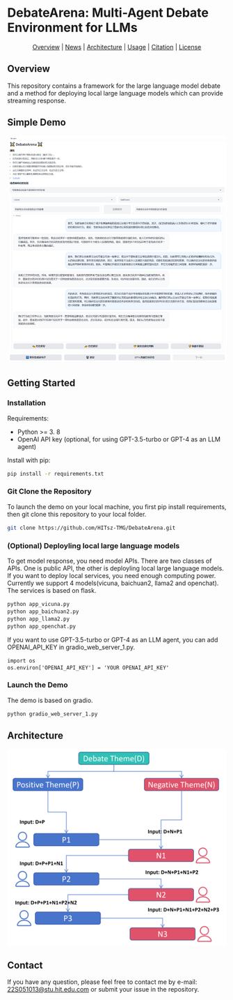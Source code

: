 # DebateArena: Multi-Agent Debate Environment for LLMs

<div align="center">

 [Overview](https://github.com/HITsz-TMG/DebateArena#overview) | [News](https://github.com/HITsz-TMG/DebateArena#fire-news) | [Architecture](https://github.com/HITsz-TMG/DebateArena#rocket-architecture) | [Usage](https://github.com/HITsz-TMG/DebateArena#rotating_light-usage) | [Citation](https://github.com/HITsz-TMG/DebateArena#citation) | [License](https://github.com/HITsz-TMG/DebateArena#license)

</div>


## Overview

This repository contains a framework for the large language model debate and a method for deploying local large language models which can provide streaming response.


## Simple Demo
![DebateArena Demo](imgs/DebateExample.png)

## Getting Started


### Installation
Requirements:

- Python >= 3. 8
- OpenAI API key (optional, for using GPT-3.5-turbo or GPT-4 as an LLM agent)

Install with pip:
```bash
pip install -r requirements.txt
```



### Git Clone the Repository
To launch the demo on your local machine, you first pip install requirements, then git clone this repository to your local folder.
```bash
git clone https://github.com/HITsz-TMG/DebateArena.git
```
### (Optional) Deployling local large language models
To get model response, you need model APIs. There are two classes of APIs. One is public API, the other is deployling local large language models. If you want to deploy local services, you need enough computing power. Currently we support 4 models(vicuna, baichuan2, llama2 and openchat). The services is based on flask.
```bash
python app_vicuna.py
python app_baichuan2.py
python app_llama2.py
python app_openchat.py
```
If you want to use GPT-3.5-turbo or GPT-4 as an LLM agent, you can add OPENAI_API_KEY in gradio_web_server_1.py.
```
import os
os.environ['OPENAI_API_KEY'] = 'YOUR OPENAI_API_KEY'
```
### Launch the Demo
The demo is based on gradio.
```bash
python gradio_web_server_1.py
```

## Architecture
![Architecture](imgs/Architecture.png)

## Contact
If you have any question, please feel free to contact me by e-mail: 22S051013@stu.hit.edu.com or submit your issue in the repository.

<!-- ## Citation
```
@article{shi2023generative,
  title={Generative Multimodal Entity Linking},
  author={Shi, Senbao and Xu, Zhenran and Hu, Baotian and Zhang, Min},
  journal={arXiv preprint arXiv:2306.12725},
  year={2023}
}
```

## License
This repository respects to Apache license 2.0. -->
